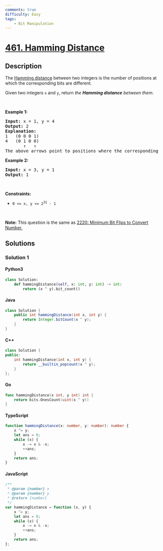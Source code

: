 ```yaml
---
comments: true
difficulty: Easy
tags:
    - Bit Manipulation
---
```


<!-- problem:start -->

# [461. Hamming Distance](https://leetcode.com/problems/hamming-distance)

## Description

<!-- description:start -->

<p>The <a href="https://en.wikipedia.org/wiki/Hamming_distance" target="_blank">Hamming distance</a> between two integers is the number of positions at which the corresponding bits are different.</p>

<p>Given two integers <code>x</code> and <code>y</code>, return <em>the <strong>Hamming distance</strong> between them</em>.</p>

<p>&nbsp;</p>
<p><strong class="example">Example 1:</strong></p>

<pre>
<strong>Input:</strong> x = 1, y = 4
<strong>Output:</strong> 2
<strong>Explanation:</strong>
1   (0 0 0 1)
4   (0 1 0 0)
       &uarr;   &uarr;
The above arrows point to positions where the corresponding bits are different.
</pre>

<p><strong class="example">Example 2:</strong></p>

<pre>
<strong>Input:</strong> x = 3, y = 1
<strong>Output:</strong> 1
</pre>

<p>&nbsp;</p>
<p><strong>Constraints:</strong></p>

<ul>
	<li><code>0 &lt;=&nbsp;x, y &lt;= 2<sup>31</sup> - 1</code></li>
</ul>

<p>&nbsp;</p>
<p><strong>Note:</strong> This question is the same as <a href="https://leetcode.com/problems/minimum-bit-flips-to-convert-number/description/" target="_blank"> 2220: Minimum Bit Flips to Convert Number.</a></p>

<!-- description:end -->

## Solutions

<!-- solution:start -->

### Solution 1

<!-- tabs:start -->

#### Python3

```python
class Solution:
    def hammingDistance(self, x: int, y: int) -> int:
        return (x ^ y).bit_count()
```

#### Java

```java
class Solution {
    public int hammingDistance(int x, int y) {
        return Integer.bitCount(x ^ y);
    }
}
```

#### C++

```cpp
class Solution {
public:
    int hammingDistance(int x, int y) {
        return __builtin_popcount(x ^ y);
    }
};
```

#### Go

```go
func hammingDistance(x int, y int) int {
	return bits.OnesCount(uint(x ^ y))
}
```

#### TypeScript

```ts
function hammingDistance(x: number, y: number): number {
    x ^= y;
    let ans = 0;
    while (x) {
        x -= x & -x;
        ++ans;
    }
    return ans;
}
```

#### JavaScript

```js
/**
 * @param {number} x
 * @param {number} y
 * @return {number}
 */
var hammingDistance = function (x, y) {
    x ^= y;
    let ans = 0;
    while (x) {
        x -= x & -x;
        ++ans;
    }
    return ans;
};
```

<!-- tabs:end -->

<!-- solution:end -->

<!-- problem:end -->
